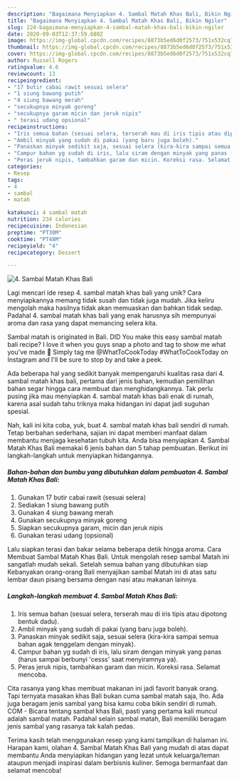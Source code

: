 ```yaml
---
description: "Bagaimana Menyiapkan 4. Sambal Matah Khas Bali, Bikin Ngiler"
title: "Bagaimana Menyiapkan 4. Sambal Matah Khas Bali, Bikin Ngiler"
slug: 224-bagaimana-menyiapkan-4-sambal-matah-khas-bali-bikin-ngiler
date: 2020-09-03T12:37:59.680Z
image: https://img-global.cpcdn.com/recipes/8873b5ed6d0f2573/751x532cq70/4-sambal-matah-khas-bali-foto-resep-utama.jpg
thumbnail: https://img-global.cpcdn.com/recipes/8873b5ed6d0f2573/751x532cq70/4-sambal-matah-khas-bali-foto-resep-utama.jpg
cover: https://img-global.cpcdn.com/recipes/8873b5ed6d0f2573/751x532cq70/4-sambal-matah-khas-bali-foto-resep-utama.jpg
author: Russell Rogers
ratingvalue: 4.6
reviewcount: 13
recipeingredient:
- "17 butir cabai rawit sesuai selera"
- "1 siung bawang putih"
- "4 siung bawang merah"
- "secukupnya minyak goreng"
- "secukupnya garam micin dan jeruk nipis"
- " terasi udang opsional"
recipeinstructions:
- "Iris semua bahan (sesuai selera, terserah mau di iris tipis atau dipotong bentuk dadu)."
- "Ambil minyak yang sudah di pakai (yang baru juga boleh)."
- "Panaskan minyak sedikit saja, sesuai selera (kira-kira sampai semua bahan agak tenggelam dengan minyak)."
- "Campur bahan yg sudah di iris, lalu siram dengan minyak yang panas (harus sampai berbunyi &#39;cesss&#39; saat menyiramnya ya)."
- "Peras jeruk nipis, tambahkan garam dan micin. Koreksi rasa. Selamat mencoba."
categories:
- Resep
tags:
- 4
- sambal
- matah

katakunci: 4 sambal matah 
nutrition: 234 calories
recipecuisine: Indonesian
preptime: "PT30M"
cooktime: "PT48M"
recipeyield: "4"
recipecategory: Dessert

---
```



![4. Sambal Matah Khas Bali](https://img-global.cpcdn.com/recipes/8873b5ed6d0f2573/751x532cq70/4-sambal-matah-khas-bali-foto-resep-utama.jpg)

Lagi mencari ide resep 4. sambal matah khas bali yang unik? Cara menyiapkannya memang tidak susah dan tidak juga mudah. Jika keliru mengolah maka hasilnya tidak akan memuaskan dan bahkan tidak sedap. Padahal 4. sambal matah khas bali yang enak harusnya sih mempunyai aroma dan rasa yang dapat memancing selera kita.

Sambal matah is originated in Bali. DID You make this easy sambal matah bali recipe? I love it when you guys snap a photo and tag to show me what you&#39;ve made 🙂 Simply tag me @WhatToCookToday #WhatToCookToday on Instagram and I&#39;ll be sure to stop by and take a peek.

Ada beberapa hal yang sedikit banyak mempengaruhi kualitas rasa dari 4. sambal matah khas bali, pertama dari jenis bahan, kemudian pemilihan bahan segar hingga cara membuat dan menghidangkannya. Tak perlu pusing jika mau menyiapkan 4. sambal matah khas bali enak di rumah, karena asal sudah tahu triknya maka hidangan ini dapat jadi suguhan spesial.


Nah, kali ini kita coba, yuk, buat 4. sambal matah khas bali sendiri di rumah. Tetap berbahan sederhana, sajian ini dapat memberi manfaat dalam membantu menjaga kesehatan tubuh kita. Anda bisa menyiapkan 4. Sambal Matah Khas Bali memakai 6 jenis bahan dan 5 tahap pembuatan. Berikut ini langkah-langkah untuk menyiapkan hidangannya.

<!--inarticleads1-->

##### Bahan-bahan dan bumbu yang dibutuhkan dalam pembuatan 4. Sambal Matah Khas Bali:

1. Gunakan 17 butir cabai rawit (sesuai selera)
1. Sediakan 1 siung bawang putih
1. Gunakan 4 siung bawang merah
1. Gunakan secukupnya minyak goreng
1. Siapkan secukupnya garam, micin dan jeruk nipis
1. Gunakan  terasi udang (opsional)


Lalu siapkan terasi dan bakar selama beberapa detik hingga aroma. Cara Membuat Sambal Matah Khas Bali. Untuk mengolah resep sambal Matah ini sangatlah mudah sekali. Setelah semua bahan yang dibutuhkan siap Kebanyakan orang-orang Bali menyajikan sambal Matah ini di atas satu lembar daun pisang bersama dengan nasi atau makanan lainnya. 

<!--inarticleads2-->

##### Langkah-langkah membuat 4. Sambal Matah Khas Bali:

1. Iris semua bahan (sesuai selera, terserah mau di iris tipis atau dipotong bentuk dadu).
1. Ambil minyak yang sudah di pakai (yang baru juga boleh).
1. Panaskan minyak sedikit saja, sesuai selera (kira-kira sampai semua bahan agak tenggelam dengan minyak).
1. Campur bahan yg sudah di iris, lalu siram dengan minyak yang panas (harus sampai berbunyi &#39;cesss&#39; saat menyiramnya ya).
1. Peras jeruk nipis, tambahkan garam dan micin. Koreksi rasa. Selamat mencoba.


Cita rasanya yang khas membuat makanan ini jadi favorit banyak orang. Tapi ternyata masakan khas Bali bukan cuma sambal matah saja, lho. Ada juga beragam jenis sambal yang bisa kamu coba bikin sendiri di rumah. COM - Bicara tentang sambal khas Bali, pasti yang pertama kali muncul adalah sambal matah. Padahal selain sambal matah, Bali memiliki beragam jenis sambal yang rasanya tak kalah pedas. 

Terima kasih telah menggunakan resep yang kami tampilkan di halaman ini. Harapan kami, olahan 4. Sambal Matah Khas Bali yang mudah di atas dapat membantu Anda menyiapkan hidangan yang lezat untuk keluarga/teman ataupun menjadi inspirasi dalam berbisnis kuliner. Semoga bermanfaat dan selamat mencoba!
